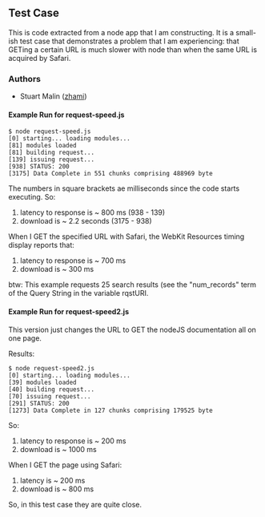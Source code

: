 ## Test Case

 This is code extracted from a node app that I am constructing. It is a small-ish test case that demonstrates a problem that I am experiencing: that GETing a certain URL is much slower with node than when the same URL is acquired by Safari.

### Authors

 - Stuart Malin ([zhami](http://github.com/zhami))

#### Example Run for request-speed.js

	$ node request-speed.js 
	[0] starting... loading modules...
	[81] modules loaded
	[81] building request...
	[139] issuing request...
	[938] STATUS: 200
	[3175] Data Complete in 551 chunks comprising 488969 byte

The numbers in square brackets ae milliseconds since the code starts executing. So:

1. latency to response is ~ 800 ms   (938 - 139)
2.	download is ~ 2.2 seconds   (3175 - 938)

When I GET the specified URL with Safari, the WebKit Resources timing display reports that:

1. latency to response is ~ 700 ms
2. download is ~ 300 ms

btw: This example requests 25 search results (see the "num_records" term of the Query String in the variable rqstURI.


#### Example Run for request-speed2.js

This version just changes the URL to GET the nodeJS  documentation all on one page.

Results:

	$ node request-speed2.js 
	[0] starting... loading modules...
	[39] modules loaded
	[40] building request...
	[70] issuing request...
	[291] STATUS: 200
	[1273] Data Complete in 127 chunks comprising 179525 byte

So:

1. latency to response is ~ 200 ms
2. download is ~ 1000 ms

When I GET the page using Safari:

1. latency is ~ 200 ms
2. download is ~ 800 ms

So, in this test case they are quite close.
